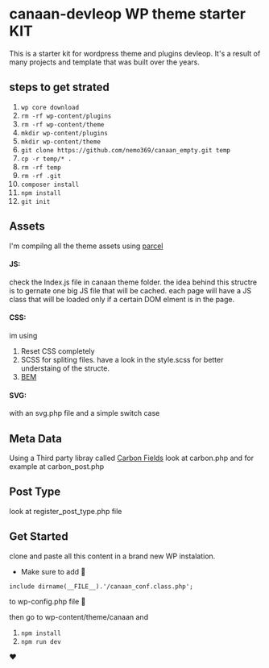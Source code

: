 # canaan-devleop WP theme starter KIT
This is a starter kit for wordpress theme and plugins devleop. It's a result of many projects and template that was built over the years.

## steps to get strated
1. ````wp core download````
1. ````rm -rf wp-content/plugins````
1. ````rm -rf wp-content/theme````
1. ````mkdir wp-content/plugins````
1. ````mkdir wp-content/theme````
1. ````git clone https://github.com/nemo369/canaan_empty.git temp````
1. ````cp -r temp/* .````
1. ````rm -rf temp````
1. ````rm -rf .git````
1. ````composer install````
1. ````npm install````
1. ````git init````

## Assets

I'm compilng all the theme assets using  [parcel](https://parceljs.org/)

#### JS:
check the Index.js file in canaan theme folder. the idea behind this structre is to gernate one big JS file that will be cached. each page will have a JS class that will be loaded only if a certain DOM elment is in the page.

#### CSS:
im using 
1. Reset CSS completely
1. SCSS for spliting files. have a look in the style.scss for better understaing of the structe.
1. [BEM](http://getbem.com/introduction/)


#### SVG:
with an svg.php file and a simple switch case

## Meta Data

Using a Third party libray called [Carbon Fields](https://docs.carbonfields.net/#/)
look at carbon.php and for example at carbon_post.php

## Post Type

look at register_post_type.php file

## Get Started 

clone and paste all this content in a brand new WP instalation.
* Make sure to add 📢
````if (file_exists(dirname(__FILE__).'/canaan_conf.class.php'))
include dirname(__FILE__).'/canaan_conf.class.php';
```` 
to wp-config.php file 📢

then go to wp-content/theme/canaan and 
1. ````npm install```` 
1. ````npm run dev```` 

❤️


